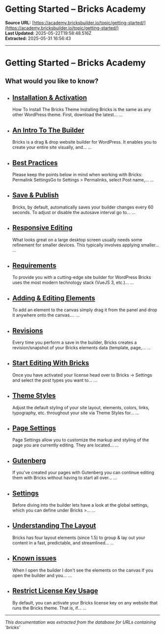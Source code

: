 # Getting Started – Bricks Academy

**Source URL:** [https://academy.bricksbuilder.io/topic/getting-started/](https://academy.bricksbuilder.io/topic/getting-started/)  
**Last Updated:** 2025-05-22T19:58:48.516Z  
**Extracted:** 2025-05-31 16:56:43

---

# Getting Started – Bricks Academy

## What would you like to know?

*   ## [Installation & Activation](https://academy.bricksbuilder.io/article/installation-activation/)
    
    How To Install The Bricks Theme Installing Bricks is the same as any other WordPress theme. First, download the latest… ...
    
*   ## [An Intro To The Builder](https://academy.bricksbuilder.io/article/builder-intro/)
    
    Bricks is a drag & drop website builder for WordPress. It enables you to create your entire site visually, and… ...
    
*   ## [Best Practices](https://academy.bricksbuilder.io/article/best-practices/)
    
    Please keep the points below in mind when working with Bricks: Permalink SettingsGo to Settings > Permalinks, select Post name,… ...
    
*   ## [Save & Publish](https://academy.bricksbuilder.io/article/save-publish/)
    
    Bricks, by default, automatically saves your builder changes every 60 seconds. To adjust or disable the autosave interval go to… ...
    
*   ## [Responsive Editing](https://academy.bricksbuilder.io/article/responsive-editing/)
    
    What looks great on a large desktop screen usually needs some refinement for smaller devices. This typically involves applying smaller… ...
    
*   ## [Requirements](https://academy.bricksbuilder.io/article/requirements/)
    
    To provide you with a cutting-edge site builder for WordPress Bricks uses the most modern technology stack (VueJS 3, etc.)… ...
    
*   ## [Adding & Editing Elements](https://academy.bricksbuilder.io/article/editing-elements/)
    
    To add an element to the canvas simply drag it from the panel and drop it anywhere onto the canvas.… ...
    
*   ## [Revisions](https://academy.bricksbuilder.io/article/revisions/)
    
    Every time you perform a save in the builder, Bricks creates a revision/snapshot of your Bricks elements data (template, page,… ...
    
*   ## [Start Editing With Bricks](https://academy.bricksbuilder.io/article/editing-with-bricks/)
    
    Once you have activated your license head over to Bricks → Settings and select the post types you want to… ...
    
*   ## [Theme Styles](https://academy.bricksbuilder.io/article/theme-styles/)
    
    Adjust the default styling of your site layout, elements, colors, links, typography, etc. throughout your site via Theme Styles for… ...
    
*   ## [Page Settings](https://academy.bricksbuilder.io/article/page-settings/)
    
    Page Settings allow you to customize the markup and styling of the page you are currently editing. They are located… ...
    
*   ## [Gutenberg](https://academy.bricksbuilder.io/article/gutenberg/)
    
    If you've created your pages with Gutenberg you can continue editing them with Bricks without having to start all over… ...
    
*   ## [Settings](https://academy.bricksbuilder.io/article/settings/)
    
    Before diving into the builder lets have a look at the global settings, which you can define under Bricks >… ...
    
*   ## [Understanding The Layout](https://academy.bricksbuilder.io/article/layout/)
    
    Bricks has four layout elements (since 1.5) to group & lay out your content in a fast, predictable, and streamlined… ...
    
*   ## [Known issues](https://academy.bricksbuilder.io/article/known-issues/)
    
    When I open the builder I don't see the elements on the canvas If you open the builder and you… ...
    
*   ## [Restrict License Key Usage](https://academy.bricksbuilder.io/article/restrict-license-key-usage/)
    
    By default, you can activate your Bricks license key on any website that runs the Bricks theme. That is, if… ...

---

*This documentation was extracted from the database for URLs containing 'bricks'*
